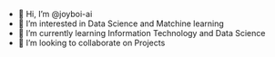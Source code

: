 - 👋 Hi, I’m @joyboi-ai
- 👀 I’m interested in Data Science and Matchine learning 
- 🌱 I’m currently learning Information Technology and Data Science 
- 💞️ I’m looking to collaborate on Projects 
  

<!---
joyboi-ai/joyboi-ai is a ✨ special ✨ repository because its `README.md` (this file) appears on your GitHub profile.
You can click the Preview link to take a look at your changes.
--->
